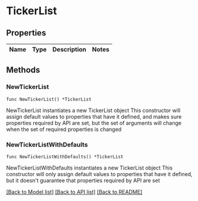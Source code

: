 # TickerList

## Properties

Name | Type | Description | Notes
------------ | ------------- | ------------- | -------------

## Methods

### NewTickerList

`func NewTickerList() *TickerList`

NewTickerList instantiates a new TickerList object
This constructor will assign default values to properties that have it defined,
and makes sure properties required by API are set, but the set of arguments
will change when the set of required properties is changed

### NewTickerListWithDefaults

`func NewTickerListWithDefaults() *TickerList`

NewTickerListWithDefaults instantiates a new TickerList object
This constructor will only assign default values to properties that have it defined,
but it doesn't guarantee that properties required by API are set


[[Back to Model list]](../README.md#documentation-for-models) [[Back to API list]](../README.md#documentation-for-api-endpoints) [[Back to README]](../README.md)


